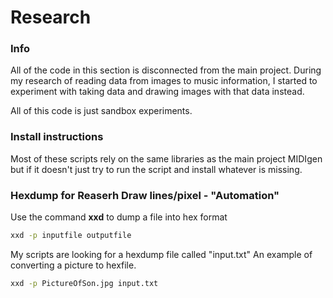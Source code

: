 # Research

### Info

All of the code in this section is disconnected from the main project. During my research of reading data from images to music information, I started to experiment with taking data and drawing images with that data instead. 

All of this code is just sandbox experiments.

### Install instructions

Most of these scripts rely on the same libraries as the main project MIDIgen but if it doesn't just try to run the script and install whatever is missing.


### Hexdump for Reaserh Draw lines/pixel - "Automation"

Use the command **xxd** to dump a file into hex format

```bash
xxd -p inputfile outputfile
```
My scripts are looking for a hexdump file called "input.txt" 
An example of converting a picture to hexfile.

```bash
xxd -p PictureOfSon.jpg input.txt
```